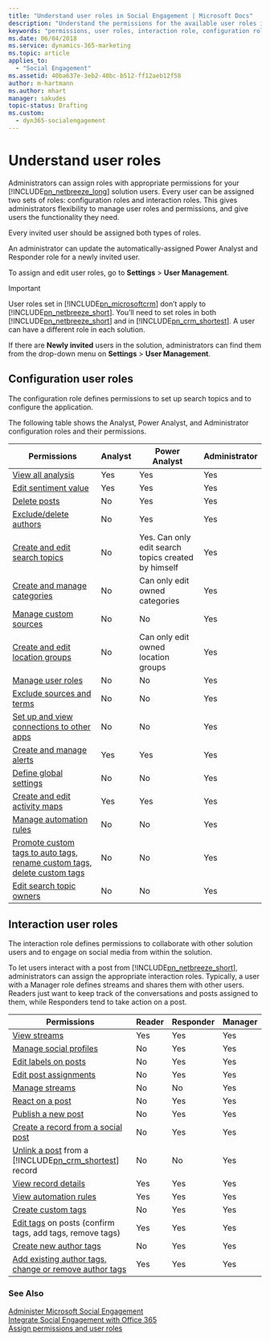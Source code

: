 ```yaml
---
title: "Understand user roles in Social Engagement | Microsoft Docs"
description: "Understand the permissions for the available user roles in Social Engagement."
keywords: "permissions, user roles, interaction role, configuration role"
ms.date: 06/04/2018
ms.service: dynamics-365-marketing
ms.topic: article
applies_to:
  - "Social Engagement"
ms.assetid: 40ba637e-3eb2-40bc-b512-ff12aeb12f58
author: m-hartmann
ms.author: mhart
manager: sakudes
topic-status: Drafting
ms.custom:
  - dyn365-socialengagement
---
```


# Understand user roles

Administrators can assign roles with appropriate permissions for your [!INCLUDE[pn_netbreeze_long](../includes/pn-social-engagement-long.md)] solution users. Every user can be assigned two sets of roles: configuration roles and interaction roles. This gives administrators flexibility to manage user roles and permissions, and give users the functionality they need.  
  
Every invited user should be assigned both types of roles.  
  
An administrator can update the automatically-assigned Power Analyst and Responder role for a newly invited user.
  
To assign and edit user roles, go to **Settings** > **User Management**.  
  
> [!IMPORTANT]
>  User roles set in [!INCLUDE[pn_microsoftcrm](../includes/pn-microsoftcrm.md)] don’t apply to [!INCLUDE[pn_netbreeze_short](../includes/pn-social-engagement-short.md)]. You’ll need to set roles in both [!INCLUDE[pn_netbreeze_short](../includes/pn-social-engagement-short.md)] and in [!INCLUDE[pn_crm_shortest](../includes/pn-crm-shortest.md)]. A user can have a different role in each solution.  
>   
>  If there are **Newly invited** users in the solution, administrators can find them from the drop-down menu on **Settings** > **User Management**.  
  
## Configuration user roles  

The configuration role defines permissions to set up search topics and to configure the application.  
  
The following table shows the Analyst, Power Analyst, and Administrator configuration roles and their permissions.  
  
|Permissions|Analyst|Power Analyst|Administrator|  
|-----------------|-------------|-------------------|-------------------|  
|[View all analysis](analyze-social-data-using-widgets.md)|Yes|Yes|Yes|  
|[Edit sentiment value](work-with-posts.md)|Yes|Yes|Yes|  
|[Delete posts](work-with-posts.md)|No|Yes|Yes|  
|[Exclude/delete authors](manage-authors.md)|No|Yes|Yes|  
|[Create and edit search topics](set-up-searches.md)|No|Yes. Can only edit search topics created by himself|Yes|  
|[Create and manage categories](search-topic-categories.md)|No|Can only edit owned categories|Yes|  
|[Manage custom sources](custom-sources.md)|No|No|Yes|  
|[Create and edit location groups](manage-global-settings.md)|No|Can only edit owned location groups|Yes|  
|[Manage user roles](assign-user-roles.md)|No|No|Yes|  
|[Exclude sources and terms](search-results-quality.md)|No|No|Yes|  
|[Set up and view connections to other apps](manage-connections.md)|No|No|Yes|  
|[Create and manage alerts](email-alerts.md)|Yes|Yes|Yes|  
|[Define global settings](manage-global-settings.md)|No|No|Yes|  
|[Create and edit activity maps](activity-maps.md)|Yes|Yes|Yes|  
|[Manage automation rules](automation-rules.md)|No|No|Yes|  
|[Promote custom tags to auto tags, rename custom tags, delete custom tags](tags.md)|No|No|Yes|  
|[Edit search topic owners](set-up-searches.md)|No|No|Yes|  
  
## Interaction user roles  

The interaction role defines permissions to collaborate with other solution users and to engage on social media from within the solution.  
  
To let users interact with a post from [!INCLUDE[pn_netbreeze_short](../includes/pn-social-engagement-short.md)], administrators can assign the appropriate interaction roles. Typically, a user with a Manager role defines streams and shares them with other users. Readers just want to keep track of the conversations and posts assigned to them, while Responders tend to take action on a post.  
  
|Permissions|Reader|Responder|Manager|  
|-----------------|------------|---------------|-------------|  
|[View streams](social-center.md)|Yes|Yes|Yes|  
|[Manage social profiles](manage-social-profiles.md)|No|Yes|Yes|  
|[Edit labels on posts](work-with-posts.md)|No|Yes|Yes|  
|[Edit post assignments](work-with-posts.md)|No|Yes|Yes|  
|[Manage streams](social-center.md)|No|No|Yes|  
|[React on a post](publish-react-posts.md)|No|Yes|Yes|  
|[Publish a new post](publish-react-posts.md)|No|Yes|Yes|  
|[Create a record from a social post](create-dynamics-365-record-from-social-post.md)|No|Yes|Yes|  
|[Unlink a post](create-dynamics-365-record-from-social-post.md) from a [!INCLUDE[pn_crm_shortest](../includes/pn-crm-shortest.md)] record|No|No|Yes|  
|[View record details](create-dynamics-365-record-from-social-post.md)|Yes|Yes|Yes|  
|[View automation rules](automation-rules.md)|Yes|Yes|Yes|  
|[Create custom tags](tags.md)|No|Yes|Yes|  
|[Edit tags](tags.md) on posts (confirm  tags, add tags, remove tags)|Yes|Yes|Yes|  
|[Create new author tags](author-tags.md)|No|Yes|Yes|  
|[Add existing author tags, change or remove author tags](author-tags.md)|Yes|Yes|Yes|  
  
### See Also  
[Administer Microsoft Social Engagement](administer-microsoft-social-engagement.md)   
[Integrate Social Engagement with Office 365](manage-licenses.md)   
[Assign permissions and user roles](assign-user-roles.md)
 
